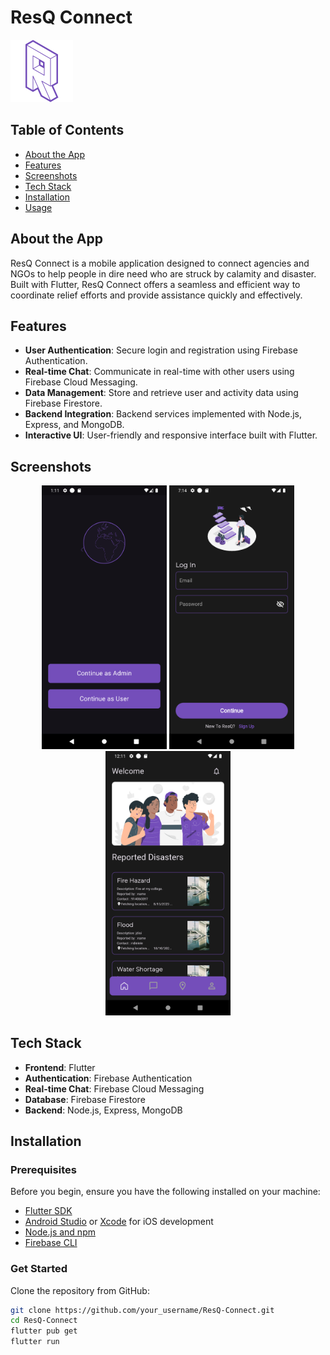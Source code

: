 # ResQ Connect

![ResQ Connect Logo](https://github.com/asadalpha/Res-Q-Connect/blob/main/assets/icons/resq_icon.png) <!-- Replace with the actual path to your app icon --> 

## Table of Contents
- [About the App](#about-the-app)
- [Features](#features)
- [Screenshots](#screenshots)
- [Tech Stack](#tech-stack)
- [Installation](#installation)
- [Usage](#usage)


## About the App

ResQ Connect is a mobile application designed to connect agencies and NGOs to help people in dire need who are struck by calamity and disaster. Built with Flutter, ResQ Connect offers a seamless and efficient way to coordinate relief efforts and provide assistance quickly and effectively.

## Features

- **User Authentication**: Secure login and registration using Firebase Authentication.
- **Real-time Chat**: Communicate in real-time with other users using Firebase Cloud Messaging.
- **Data Management**: Store and retrieve user and activity data using Firebase Firestore.
- **Backend Integration**: Backend services implemented with Node.js, Express, and MongoDB.
- **Interactive UI**: User-friendly and responsive interface built with Flutter.

## Screenshots

<p align="center" >
  <img src="https://github.com/asadalpha/Res-Q-Connect/blob/main/assets/app_screenshots/1.png" alt="Screenshot 1" width="200"/>
  <img src="https://github.com/asadalpha/Res-Q-Connect/blob/main/assets/app_screenshots/2.png" alt="Screenshot 2" width="200"/>
  <img src="https://github.com/asadalpha/Res-Q-Connect/blob/main/assets/app_screenshots/3.png" alt="Screenshot 3" width="200"/>
</p>

## Tech Stack

- **Frontend**: Flutter
- **Authentication**: Firebase Authentication
- **Real-time Chat**: Firebase Cloud Messaging
- **Database**: Firebase Firestore
- **Backend**: Node.js, Express, MongoDB

## Installation

### Prerequisites

Before you begin, ensure you have the following installed on your machine:

- [Flutter SDK](https://flutter.dev/docs/get-started/install)
- [Android Studio](https://developer.android.com/studio) or [Xcode](https://developer.apple.com/xcode/) for iOS development
- [Node.js and npm](https://nodejs.org/)
- [Firebase CLI](https://firebase.google.com/docs/cli#setup)

### Get Started

 Clone the repository from GitHub:
   ```bash
   git clone https://github.com/your_username/ResQ-Connect.git
   cd ResQ-Connect
   flutter pub get
   flutter run
   ```
